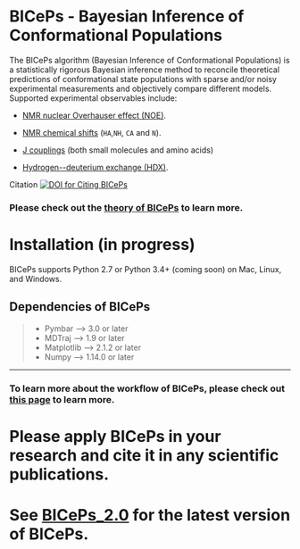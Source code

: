 BICePs - Bayesian Inference of Conformational Populations
=========================================================

The BICePs algorithm (Bayesian Inference of Conformational Populations)
is a statistically rigorous Bayesian inference method to reconcile
theoretical predictions of conformational state populations with sparse
and/or noisy experimental measurements and objectively compare different
models. Supported experimental observables include: 

- [NMR nuclear Overhauser effect (NOE)](https://en.wikipedia.org/wiki/Nuclear_Overhauser_effect). 

- [NMR chemical shifts](https://en.wikipedia.org/wiki/Chemical_shift) (`HA`,`NH`, `CA` and `N`). 

- [J couplings](https://en.wikipedia.org/wiki/J-coupling) (both small molecules and amino acids) 

- [Hydrogen--deuterium exchange (HDX)](https://en.wikipedia.org/wiki/Hydrogen–deuterium_exchange).

Citation [![DOI for Citing BICePs](https://img.shields.io/badge/DOI-10.1021.acs.jpcb.7b11871-green.svg)](http://doi.org/10.1021/acs.jpcb.7b11871)


### Please check out the [theory of **BICePs**](./BICePs_2.0/markdown/theory.ipynb) to learn more.

Installation (in progress)
==========================
<!--
We recommend that you install `BICePs` with `conda`. :

```bash
    $ conda install -c conda-forge BICePs
```

You can install also `BICePs` with `pip`, if you prefer. :

```bash
    $ pip install BICePs
```
-->
<!--
Conda is a cross-platform package manager built especially for
scientific python. It will install `BICePs` along with all dependencies
from a pre-compiled binary. If you don\'t have Python or the `conda`
package manager, we recommend starting with the [Anaconda Scientific
Python distribution \<https://store.continuum.io/cshop/anaconda/\>](),
which comes pre-packaged with many of the core scientific python
packages that BICePs uses (see below), or with the [Miniconda Python
distribution](http://conda.pydata.org/miniconda.html), which is a
bare-bones Python installation.
-->

BICePs supports Python 2.7 or Python 3.4+ (coming soon) on Mac, Linux,
and Windows.


Dependencies of BICePs
----------------------

> -   Pymbar \--\> 3.0 or later
> -   MDTraj \--\> 1.9 or later
> -   Matplotlib \--\> 2.1.2 or later
> -   Numpy \--\> 1.14.0 or later

-------------------------------------------


### To learn more about the workflow of BICePs, please check out [this page](./BICePs_2.0/markdown/workflow.md) to learn more.


# Please apply BICePs in your research and cite it in any scientific publications.



# See [BICePs_2.0](https://github.com/vvoelz/biceps/tree/master/BICePs_2.0) for the latest version of BICePs.



